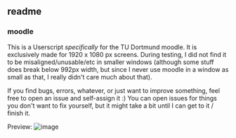 ## readme

### moodle
This is a Userscript *specifically* for the TU Dortmund moodle. It is exclusively made for 1920 x 1080 px screens. During testing, I did not find it to be misaligned/unusable/etc in smaller windows (although some stuff does break below 992px width, but since I never use moodle in a window as small as that, I really didn't care much about that).

If you find bugs, errors, whatever, or just want to improve something, feel free to open an issue and self-assign it :) You can open issues for things you don't want to fix yourself, but it might take a bit until I can get to it / finish it.

Preview:
![image](https://github.com/tetralovania/userscripts/assets/86831655/bb38f571-347c-4ecf-ac7e-1e54d250d65a)
